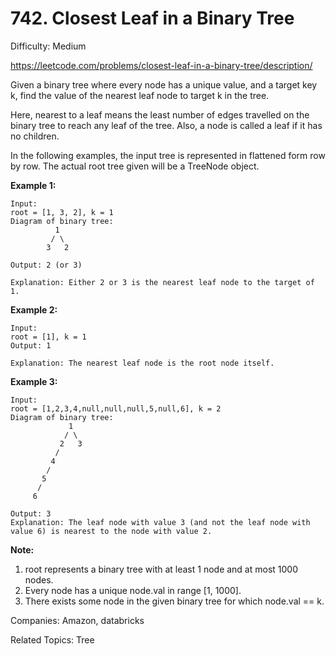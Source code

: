 # 742. Closest Leaf in a Binary Tree

Difficulty: Medium

https://leetcode.com/problems/closest-leaf-in-a-binary-tree/description/

Given a binary tree where every node has a unique value, and a target key k, find the value of the nearest leaf node to target k in the tree.

Here, nearest to a leaf means the least number of edges travelled on the binary tree to reach any leaf of the tree. Also, a node is called a leaf if it has no children.

In the following examples, the input tree is represented in flattened form row by row. The actual root tree given will be a TreeNode object.

**Example 1:**
```
Input:
root = [1, 3, 2], k = 1
Diagram of binary tree:
          1
         / \
        3   2

Output: 2 (or 3)

Explanation: Either 2 or 3 is the nearest leaf node to the target of 1.
```
**Example 2:**
```
Input:
root = [1], k = 1
Output: 1

Explanation: The nearest leaf node is the root node itself.
```
**Example 3:**
```
Input:
root = [1,2,3,4,null,null,null,5,null,6], k = 2
Diagram of binary tree:
             1
            / \
           2   3
          /
         4
        /
       5
      /
     6

Output: 3
Explanation: The leaf node with value 3 (and not the leaf node with value 6) is nearest to the node with value 2.
```

**Note:**  
1. root represents a binary tree with at least 1 node and at most 1000 nodes.
2. Every node has a unique node.val in range [1, 1000].
3. There exists some node in the given binary tree for which node.val == k.

Companies: Amazon, databricks

Related Topics: Tree
